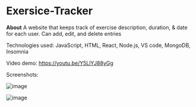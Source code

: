 # Exersice-Tracker

**About**
A website that keeps track of exercise description, duration, & date for each user. Can add, edit, and delete entries

Technologies used: JavaScript, HTML, React, Node.js, VS code, MongoDB, Insomnia

Video demo: https://youtu.be/Y5LlYJ88yGg

Screenshots:

![image](https://user-images.githubusercontent.com/44077833/139471840-aa2cab2e-cf20-4735-88d0-428ce73cac1b.png)

![image](https://user-images.githubusercontent.com/44077833/139471908-5d4f3194-f4ca-414c-ad28-c62de4553cf4.png)
